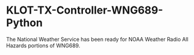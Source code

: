 # KLOT-TX-Controller-WNG689-Python
The National Weather Service has been ready for NOAA Weather Radio All Hazards portions of WNG689.
